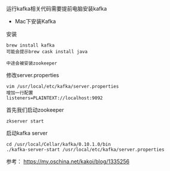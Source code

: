 #### 
运行kafka相关代码需要提前电脑安装kafka

- Mac下安装Kafka

安装
```
brew install kafka
可能会提示brew cask install java

中途会被安装zookeeper
```

修改server.properties
```
vim /usr/local/etc/kafka/server.properties
增加一行配置
listeners=PLAINTEXT://localhost:9092
```

首先我们启动zookeeper
```
zkserver start
```

启动kafka server
```
cd /usr/local/Cellar/kafka/0.10.1.0/bin
./kafka-server-start /usr/local/etc/kafka/server.properties
```

参考：
https://my.oschina.net/kakoi/blog/1335256

